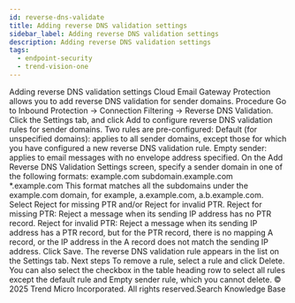 ```yaml
---
id: reverse-dns-validate
title: Adding reverse DNS validation settings
sidebar_label: Adding reverse DNS validation settings
description: Adding reverse DNS validation settings
tags:
  - endpoint-security
  - trend-vision-one
---
```


 Adding reverse DNS validation settings Cloud Email Gateway Protection allows you to add reverse DNS validation for sender domains. Procedure Go to Inbound Protection → Connection Filtering → Reverse DNS Validation. Click the Settings tab, and click Add to configure reverse DNS validation rules for sender domains. Two rules are pre-configured: Default (for unspecified domains): applies to all sender domains, except those for which you have configured a new reverse DNS validation rule. Empty sender: applies to email messages with no envelope address specified. On the Add Reverse DNS Validation Settings screen, specify a sender domain in one of the following formats: example.com subdomain.example.com *.example.com This format matches all the subdomains under the example.com domain, for example, a.example.com, a.b.example.com. Select Reject for missing PTR and/or Reject for invalid PTR. Reject for missing PTR: Reject a message when its sending IP address has no PTR record. Reject for invalid PTR: Reject a message when its sending IP address has a PTR record, but for the PTR record, there is no mapping A record, or the IP address in the A record does not match the sending IP address. Click Save. The reverse DNS validation rule appears in the list on the Settings tab. Next steps To remove a rule, select a rule and click Delete. You can also select the checkbox in the table heading row to select all rules except the default rule and Empty sender rule, which you cannot delete. © 2025 Trend Micro Incorporated. All rights reserved.Search Knowledge Base